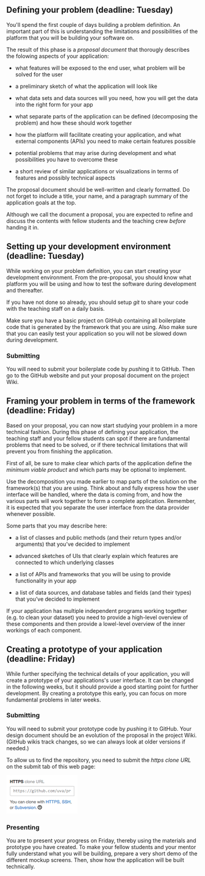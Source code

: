 ## Defining your problem (deadline: Tuesday)

You'll spend the first couple of days building a problem definition. An
important part of this is understanding the limitations and possibilities of
the platform that you will be building your software on.

The result of this phase is a *proposal document* that thorougly describes the
folowing aspects of your application:

- what features will be exposed to the end user, what problem will be solved
  for the user

- a preliminary sketch of what the application will look like

- what data sets and data sources will you need, how you will get the data into
  the right form for your app

- what separate parts of the application can be defined (decomposing the
  problem) and how these should work together

- how the platform will facilitate creating your application, and what external
  components (APIs) you need to make certain features possible

- potential problems that may arise during development and what possibilities
  you have to overcome these

- a short review of similar applications or visualizations in terms of features and possibly technical aspects

The proposal document should be well-written and clearly formatted. Do not
forget to include a title, your name, and a paragraph summary of the
application goals at the top.

Although we call the document a proposal, you are expected to refine and
discuss the contents with fellow students and the teaching crew *before*
handing it in.

## Setting up your development environment (deadline: Tuesday)

While working on your problem definition, you can start creating your
development environment. From the pre-proposal, you should know what platform
you will be using and how to test the software during development and
thereafter.

If you have not done so already, you should setup *git* to share your code with
the teaching staff on a daily basis.

Make sure you have a basic project on GitHub containing all boilerplate code
that is generated by the framework that you are using. Also make sure that you
can easily test your application so you will not be slowed down during
development.

### Submitting

You will need to submit your boilerplate code by *push*ing it to GitHub. Then
go to the GitHub website and put your proposal document on the project Wiki.

## Framing your problem in terms of the framework (deadline: Friday)

Based on your proposal, you can now start studying your problem in a more
technical fashion. During this phase of defining your application, the teaching
staff and your fellow students can spot if there are fundamental
problems that need to be solved, or if there technical limitations that will
prevent you from finishing the application.

First of all, be sure to make clear which parts of the application define the *minimum viable product* and which parts may be optional to implement.

Use the decomposition you made earlier to map parts of the solution on the
framework(s) that you are using. Think about and fully express how the user
interface will be handled, where the data is coming from, and how the various
parts will work together to form a complete application. Remember, it is
expected that you separate the user interface from the data provider whenever
possible.

Some parts that you may describe here:

- a list of classes and public methods (and their return types and/or
  arguments) that you’ve decided to implement

- advanced sketches of UIs that clearly explain which features are connected to
  which underlying classes

- a list of APIs and frameworks that you will be using to provide functionality
  in your app

- a list of data sources, and database tables and fields (and their types) that
  you’ve decided to implement

If your application has multiple independent programs working together (e.g. to
clean your dataset) you need to provide a high-level overview of these
components and then provide a lowel-level overview of the inner workings of
each component.

## Creating a prototype of your application (deadline: Friday)

While further specifying the technical details of your application, you will
create a prototype of your applications's user interface. It can be changed in
the following weeks, but it should provide a good starting point for further
development. By creating a prototype this early, you can focus on more
fundamental problems in later weeks.

### Submitting

You will need to submit your prototype code by *push*ing it to GitHub. Your
design document should be an evolution of the proposal in the project Wiki.
(GitHub wikis track changes, so we can always look at older versions if needed.)

To allow us to find the repository, you need to submit the *https clone URL* on the submit tab of this web page:

![](clone.png)

### Presenting

You are to present your progress on Friday, thereby using the materials and
prototype you have created. To make your fellow students and your mentor fully
understand what you will be building, prepare a very short demo of the
different mockup screens. Then, show how the application will be built
technically.
